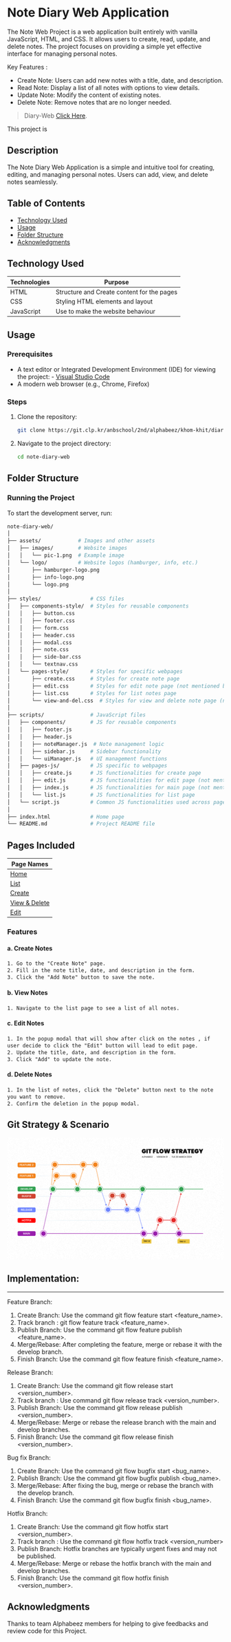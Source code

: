 # Note Diary Web Application

The Note Web Project is a web application built entirely with vanilla JavaScript, HTML, and CSS. It allows users to create, read, update, and delete notes. The project focuses on providing a simple yet effective interface for managing personal notes.

Key Features :
- Create Note: Users can add new notes with a title, date, and description.
- Read Note: Display a list of all notes with options to view details.
- Update Note: Modify the content of existing notes.
- Delete Note: Remove notes that are no longer needed.

> Diary-Web <a href="index.html">Click Here</a>.

This project is 
## Description
The Note Diary Web Application is a simple and intuitive tool for creating, editing, and managing personal notes. Users can add, view, and delete notes seamlessly.

## Table of Contents
- [Technology Used](#technology-used)
- [Usage](#usage)
- [Folder Structure](#folder-structure)
- [Acknowledgments](#acknowledgments)

## Technology Used
| **Technologies** | **Purpose** |
|------------------|------------------|
| HTML             | Structure and Create content for the pages |
| CSS              | Styling HTML elements and layout |
| JavaScript       | Use to make the website behaviour |

## Usage

### Prerequisites
- A text editor or Integrated Development Environment (IDE) for viewing the project:
        - [Visual Studio Code](https://code.visualstudio.com/)
- A modern web browser (e.g., Chrome, Firefox)

### Steps
1. Clone the repository:
    ```bash
    git clone https://git.clp.kr/anbschool/2nd/alphabeez/khom-khit/diary-web-project.git
    ```
2. Navigate to the project directory:
    ```bash
    cd note-diary-web
    ```

## Folder Structure

### Running the Project
To start the development server, run:
```bash
note-diary-web/
│
├── assets/            # Images and other assets
│   ├── images/        # Website images
│   │   └── pic-1.png  # Example image
│   └── logo/          # Website logos (hamburger, info, etc.)
│       ├── hamburger-logo.png
│       ├── info-logo.png
│       └── logo.png
│
├── styles/                # CSS files
│   ├── components-style/  # Styles for reusable components
│   │   ├── button.css
│   │   ├── footer.css
│   │   ├── form.css
│   │   ├── header.css
│   │   ├── modal.css
│   │   ├── note.css
│   │   ├── side-bar.css
│   │   └── textnav.css
│   └── pages-style/       # Styles for specific webpages
│       ├── create.css     # Styles for create note page
│       ├── edit.css       # Styles for edit note page (not mentioned before)
│       ├── list.css       # Styles for list notes page
│       └── view-and-del.css  # Styles for view and delete note page (not mentioned before)
│
├── scripts/               # JavaScript files
│   ├── components/        # JS for reusable components
│   │   ├── footer.js
│   │   ├── header.js
│   │   ├── noteManager.js  # Note management logic
│   │   ├── sidebar.js     # Sidebar functionality
│   │   └── uiManager.js   # UI management functions
│   ├── pages-js/          # JS specific to webpages
│   │   ├── create.js      # JS functionalities for create page
│   │   ├── edit.js        # JS functionalities for edit page (not mentioned before)
│   │   ├── index.js       # JS functionalities for main page (not mentioned before)
│   │   └── list.js        # JS functionalities for list page
│   └── script.js          # Common JS functionalities used across pages
│
├── index.html             # Home page
└── README.md              # Project README file
```
## Pages Included

| Page Names |
|------------|
| <a href="">Home</a>        |
| <a href="">List</a>       |
| <a href="">Create</a>         |
| <a href="">View & Delete</a>         |
| <a href="">Edit</a>       |


### Features

#### a. Create Notes
    1. Go to the "Create Note" page.
    2. Fill in the note title, date, and description in the form.
    3. Click the "Add Note" button to save the note.
#### b. View Notes
    1. Navigate to the list page to see a list of all notes.
#### c. Edit Notes
    1. In the popup modal that will show after click on the notes , if user decide to click the "Edit" button will lead to edit page.
    2. Update the title, date, and description in the form.
    3. Click "Add" to update the note.
#### d. Delete Notes
    1. In the list of notes, click the "Delete" button next to the note you want to remove.
    2. Confirm the deletion in the popup modal.



## Git Strategy & Scenario

![GIT_FLOW_STRATEGY](./assets/images//GIT_FLOW_STRATEGY.png)

## Implementation:
---
Feature Branch:


1. Create Branch: Use the command git flow feature start <feature_name>.
2. Track branch : git flow feature track <feature_name>.
3. Publish Branch: Use the command git flow feature publish <feature_name>.
4. Merge/Rebase: After completing the feature, merge or rebase it with the develop branch.
5. Finish Branch: Use the command git flow feature finish <feature_name>.


Release Branch:


1. Create Branch: Use the command git flow release start <version_number>.
2. Track branch : Use command git flow release track <version_number>.
3. Publish Branch: Use the command git flow release publish <version_number>.
4. Merge/Rebase: Merge or rebase the release branch with the main and develop branches.
5. Finish Branch: Use the command git flow release finish <version_number>.


Bug fix Branch:


1. Create Branch: Use the command git flow bugfix start <bug_name>.
2. Publish Branch: Use the command git flow bugfix publish <bug_name>.
3. Merge/Rebase: After fixing the bug, merge or rebase the branch with the develop branch.
4. Finish Branch: Use the command git flow bugfix finish <bug_name>.


Hotfix Branch:


1. Create Branch: Use the command git flow hotfix start <version_number>.
2. Track branch : Use the command git flow hotfix  track <version_number>
3. Publish Branch: Hotfix branches are typically urgent fixes and may not be published.
4. Merge/Rebase: Merge or rebase the hotfix branch with the main and develop branches.
5. Finish Branch: Use the command git flow hotfix finish <version_number>.

## Acknowledgments

Thanks to team Alphabeez members for helping to give feedbacks and review code for this Project.

